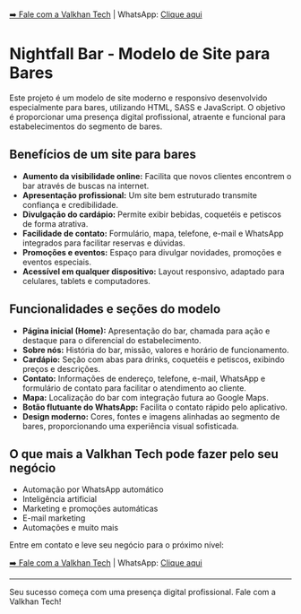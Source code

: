 [➡️ Fale com a Valkhan Tech](https://valkhan.com.br) | WhatsApp: [Clique aqui](https://wa.me/5511965572558?text=Gostaria%20de%20fazer%20um%20site%20para%20meu%20Bar%20com%20a%20Valkhan%20Tech.)

# Nightfall Bar - Modelo de Site para Bares

Este projeto é um modelo de site moderno e responsivo desenvolvido especialmente para bares, utilizando HTML, SASS e JavaScript. O objetivo é proporcionar uma presença digital profissional, atraente e funcional para estabelecimentos do segmento de bares.

## Benefícios de um site para bares

- **Aumento da visibilidade online:** Facilita que novos clientes encontrem o bar através de buscas na internet.
- **Apresentação profissional:** Um site bem estruturado transmite confiança e credibilidade.
- **Divulgação do cardápio:** Permite exibir bebidas, coquetéis e petiscos de forma atrativa.
- **Facilidade de contato:** Formulário, mapa, telefone, e-mail e WhatsApp integrados para facilitar reservas e dúvidas.
- **Promoções e eventos:** Espaço para divulgar novidades, promoções e eventos especiais.
- **Acessível em qualquer dispositivo:** Layout responsivo, adaptado para celulares, tablets e computadores.

## Funcionalidades e seções do modelo

- **Página inicial (Home):** Apresentação do bar, chamada para ação e destaque para o diferencial do estabelecimento.
- **Sobre nós:** História do bar, missão, valores e horário de funcionamento.
- **Cardápio:** Seção com abas para drinks, coquetéis e petiscos, exibindo preços e descrições.
- **Contato:** Informações de endereço, telefone, e-mail, WhatsApp e formulário de contato para facilitar o atendimento ao cliente.
- **Mapa:** Localização do bar com integração futura ao Google Maps.
- **Botão flutuante do WhatsApp:** Facilita o contato rápido pelo aplicativo.
- **Design moderno:** Cores, fontes e imagens alinhadas ao segmento de bares, proporcionando uma experiência visual sofisticada.

## O que mais a Valkhan Tech pode fazer pelo seu negócio

- Automação por WhatsApp automático
- Inteligência artificial
- Marketing e promoções automáticas
- E-mail marketing
- Automações e muito mais

Entre em contato e leve seu negócio para o próximo nível:

[➡️ Fale com a Valkhan Tech](https://valkhan.com.br) | WhatsApp: [Clique aqui](https://wa.me/5511965572558?text=Gostaria%20de%20fazer%20um%20site%20para%20meu%20Bar%20com%20a%20Valkhan%20Tech.)

---

Seu sucesso começa com uma presença digital profissional. Fale com a Valkhan Tech!

